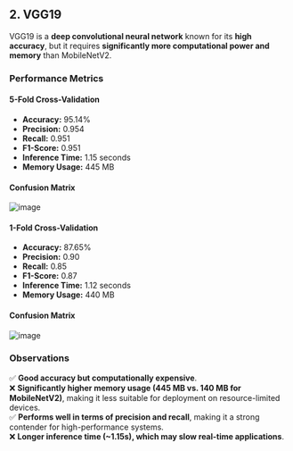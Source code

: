 
## 2. VGG19  

VGG19 is a **deep convolutional neural network** known for its **high accuracy**, but it requires **significantly more computational power and memory** than MobileNetV2.

### **Performance Metrics**  
#### **5-Fold Cross-Validation**  
- **Accuracy:** 95.14%  
- **Precision:** 0.954  
- **Recall:** 0.951  
- **F1-Score:** 0.951  
- **Inference Time:** 1.15 seconds  
- **Memory Usage:** 445 MB  

#### **Confusion Matrix**
![image](https://github.com/user-attachments/assets/f7373d0d-39bc-4f00-aeca-295792d4d718)


#### **1-Fold Cross-Validation**  
- **Accuracy:** 87.65%  
- **Precision:** 0.90  
- **Recall:** 0.85  
- **F1-Score:** 0.87  
- **Inference Time:** 1.12 seconds  
- **Memory Usage:** 440 MB

#### **Confusion Matrix**
![image](https://github.com/user-attachments/assets/bcb3872b-0a7a-44b0-8647-4fb2ea097b0f)


### **Observations**  
✅ **Good accuracy but computationally expensive**.  
❌ **Significantly higher memory usage (445 MB vs. 140 MB for MobileNetV2)**, making it less suitable for deployment on resource-limited devices.  
✅ **Performs well in terms of precision and recall**, making it a strong contender for high-performance systems.  
❌ **Longer inference time (~1.15s), which may slow real-time applications**.  
